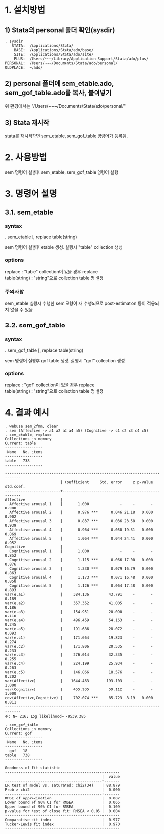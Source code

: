 
# 1. 설치방법

## 1) Stata의 personal 폴더 확인(sysdir)

```
. sysdir
   STATA:  /Applications/Stata/
    BASE:  /Applications/Stata/ado/base/
    SITE:  /Applications/Stata/ado/site/
    PLUS:  /Users/~~~/Library/Application Support/Stata/ado/plus/
PERSONAL:  /Users/~~~/Documents/Stata/ado/personal/
OLDPLACE:  ~/ado/
```

## 2) personal 폴더에 sem_etable.ado, sem_gof_table.ado를 복사, 붙여넣기

위 환경에서는 "/Users/~~~/Documents/Stata/ado/personal/"


## 3) Stata 재시작

stata를 재시작하면 sem_etable, sem_gof_table 명령어가 등록됨.

# 2. 사용방법

sem 명령어 실행후 sem_etable, sem_gof_table 명령어 실행

# 3. 명령어 설명

## 3.1. sem_etable

### syntax
. sem_etable [, replace table(string)

sem 명령어 실행후 etable 생성. 실행시 "table" collection 생성

### options
replace : "table" collection이 있을 경우 replace  
table(string) : "string"으로 collection table 명 설정

### 주의사항
sem_etable 실행시 수행한 sem 모형이 재 수행되므로 post-estimation 등이
적용되지 않을 수 있음.

## 3.2. sem_gof_table

### syntax
. sem_gof_table [, replace table(string)

sem 명령어 실행후 gof table 생성. 실행시 "gof" collection 생성

### options

replace : "gof" collection이 있을 경우 replace  
table(string) : "string"으로 collection table 명 설정

# 4. 결과 예시
```
. webuse sem_2fmm, clear
. sem (Affective -> a1 a2 a3 a4 a5) (Cognitive -> c1 c2 c3 c4 c5)
. sem_etable, replace
Collections in memory
Current: table
-----------------
 Name   No. items
-----------------
table   738      
-----------------

-----------------------------------------------------------------------------
                         | Coefficient     Std. error     z p-value std.coef.
-------------------------+---------------------------------------------------
Affective                |                                                   
  Affective arousal 1    |       1.000              -     -       -     0.900
  Affective arousal 2    |       0.976 ***      0.046 21.18   0.000     0.902
  Affective arousal 3    |       0.837 ***      0.036 23.58   0.000     0.939
  Affective arousal 4    |       0.964 ***      0.050 19.31   0.000     0.869
  Affective arousal 5    |       1.064 ***      0.044 24.41   0.000     0.952
Cognitive                |                                                   
  Cognitive arousal 1    |       1.000              -     -       -     0.852
  Cognitive arousal 2    |       1.115 ***      0.066 17.00   0.000     0.876
  Cognitive arousal 3    |       1.330 ***      0.079 16.79   0.000     0.863
  Cognitive arousal 4    |       1.173 ***      0.071 16.48   0.000     0.858
  Cognitive arousal 5    |       1.126 ***      0.064 17.48   0.000     0.893
var(e.a1)                |     384.136         43.791     -       -     0.189
var(e.a2)                |     357.352         41.005     -       -     0.186
var(e.a3)                |     154.951         20.090     -       -     0.118
var(e.a4)                |     496.459         54.163     -       -     0.245
var(e.a5)                |     191.686         28.072     -       -     0.093
var(e.c1)                |     171.664         19.823     -       -     0.274
var(e.c2)                |     171.806         20.535     -       -     0.233
var(e.c3)                |     276.014         32.335     -       -     0.255
var(e.c4)                |     224.199         25.934     -       -     0.263
var(e.c5)                |     146.866         18.576     -       -     0.202
var(Affective)           |    1644.463        193.103     -       -     1.000
var(Cognitive)           |     455.935         59.112     -       -     1.000
cov(Affective,Cognitive) |     702.074 ***     85.723  8.19   0.000     0.811
-----------------------------------------------------------------------------
주: N= 216; Log likelihood= -9539.385

. sem_gof_table
Collections in memory
Current: gof
-----------------
 Name   No. items
-----------------
  gof   18       
table   738      
-----------------

Goodness of Fit statistic
----------------------------------------------------
                                            |  value
--------------------------------------------+-------
LR test of model vs. saturated: chi2(34)    | 88.879
Prob > chi2                                 |  0.000
--------------------------------------------+-------
RMSE of approximation                       |  0.087
Lower bound of 90% CI for RMSEA             |  0.065
Upper bound of 90% CI for RMSEA             |  0.109
p-value for test of close fit: RMSEA < 0.05 |  0.004
--------------------------------------------+-------
Comparative fit index                       |  0.977
Tucker-Lewis fit index                      |  0.970
----------------------------------------------------
```



